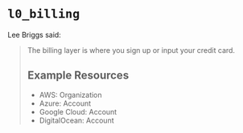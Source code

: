 # `l0_billing`

Lee Briggs said:

> The billing layer is where you sign up or input your credit card.
>
> ## Example Resources
>
> - AWS: Organization
> - Azure: Account
> - Google Cloud: Account
> - DigitalOcean: Account
